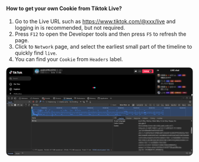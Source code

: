 #### How to get your own Cookie from Tiktok Live?

1. Go to the Live URL such as https://www.tiktok.com/@xxx/live and logging in is recommended, but not required.
2. Press `F12` to open the Developer tools and then press `F5` to refresh the page.
3. Click to `Network` page, and select the earliest small part of the timeline to quickly find `live`.
4. You can find your `Cookie` from `Headers` label.

<img src="./assets/image-20250411230809151.png" alt="image-20250411230809151" style="border-radius: 10px" />